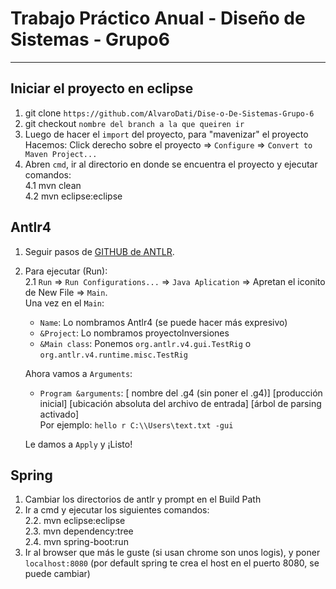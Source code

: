 # Trabajo Práctico Anual - Diseño de Sistemas - Grupo6
---
## Iniciar el proyecto en eclipse
1. git clone `https://github.com/AlvaroDati/Dise-o-De-Sistemas-Grupo-6`
2. git checkout `nombre del branch a la que queiren ir`  
3. Luego de hacer el `import` del proyecto, para "mavenizar" el proyecto  
  Hacemos: Click derecho sobre el proyecto => `Configure` => `Convert to Maven Project...`
4. Abren `cmd`, ir al directorio en donde se encuentra el proyecto y ejecutar comandos:  
  4.1 mvn clean  
  4.2 mvn eclipse:eclipse 
 
## Antlr4
1. Seguir pasos de [GITHUB de ANTLR](https://github.com/antlr4ide/antlr4ide).  
2. Para ejecutar (Run):  
  2.1 `Run` => `Run Configurations...` => `Java Aplication` => Apretan el iconito de New File => `Main`.  
    Una vez en el `Main`:  
     * `Name`: Lo nombramos Antlr4 (se puede hacer más expresivo)
     * `&Project`: Lo nombramos proyectoInversiones  
     * `&Main class`: Ponemos `org.antlr.v4.gui.TestRig` o `org.antlr.v4.runtime.misc.TestRig`          
   
    Ahora vamos a `Arguments`:  
     * `Program &arguments`: [ nombre del .g4 (sin poner el .g4)] [producción inicial] [ubicación absoluta del archivo de entrada] [árbol de parsing activado]    
      Por ejemplo: `hello r C:\\Users\text.txt -gui`  
        
    Le damos a `Apply` y ¡Listo!  
    
## Spring
1. Cambiar los directorios de antlr y prompt en el Build Path
2. Ir a cmd y ejecutar los siguientes comandos:  
  2.2. mvn eclipse:eclipse  
  2.3. mvn dependency:tree  
  2.4. mvn spring-boot:run  
3. Ir al browser que más le guste (si usan chrome son unos logis), y poner `localhost:8080` (por default spring te crea el host en el puerto 8080, se puede cambiar)
  
  
